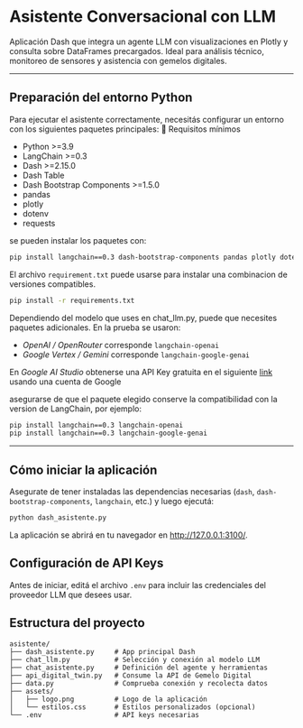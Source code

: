 # Asistente Conversacional con LLM

Aplicación Dash que integra un agente LLM con visualizaciones en Plotly y consulta sobre DataFrames precargados. Ideal para análisis técnico, monitoreo de sensores y asistencia con gemelos digitales.

---
## Preparación del entorno Python

Para ejecutar el asistente correctamente, necesitás configurar un entorno con los siguientes paquetes principales:
🔧 Requisitos mínimos
 - Python >=3.9
 - LangChain >=0.3
 - Dash >=2.15.0
 - Dash Table
 - Dash Bootstrap Components >=1.5.0
 - pandas
 - plotly
 - dotenv
 - requests

se pueden instalar los paquetes con:
```bash
pip install langchain==0.3 dash-bootstrap-components pandas plotly dotenv
```

El archivo `requirement.txt` puede usarse para instalar una combinacion de versiones compatibles.
```bash
pip install -r requirements.txt
```

Dependiendo del modelo que uses en chat_llm.py, puede que necesites paquetes adicionales. En la prueba se usaron:
 
 - *OpenAI / OpenRouter* corresponde `langchain-openai`
 - *Google Vertex / Gemini* corresponde `langchain-google-genai`
 
En *Google AI Studio* obtenerse una API Key gratuita en el siguiente [link](https://aistudio.google.com/apikey) usando una cuenta de Google

asegurarse de que el paquete elegido conserve la compatibilidad con la version de LangChain, por ejemplo:
```bash
pip install langchain==0.3 langchain-openai
pip install langchain==0.3 langchain-google-genai
```

---
## Cómo iniciar la aplicación

Asegurate de tener instaladas las dependencias necesarias (`dash`, `dash-bootstrap-components`, `langchain`, etc.) y luego ejecutá:

```bash
python dash_asistente.py
```

La aplicación se abrirá en tu navegador en http://127.0.0.1:3100/.

## Configuración de API Keys

Antes de iniciar, editá el archivo `.env` para incluir las credenciales del proveedor LLM que desees usar. 

## Estructura del proyecto

```
asistente/
├── dash_asistente.py     # App principal Dash
├── chat_llm.py           # Selección y conexión al modelo LLM
├── chat_asistente.py     # Definición del agente y herramientas
├── api_digital_twin.py   # Consume la API de Gemelo Digital
├── data.py               # Comprueba conexión y recolecta datos
├── assets/
│   ├── logo.png          # Logo de la aplicación
│   └── estilos.css       # Estilos personalizados (opcional)
└── .env                  # API keys necesarias
```
